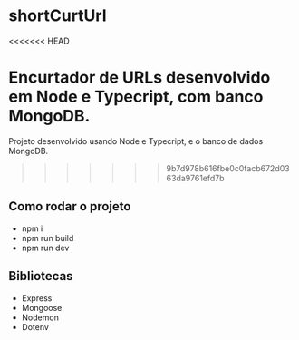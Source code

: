 ﻿# shortCurtUrl

<<<<<<< HEAD

Encurtador de URLs desenvolvido em Node e Typecript, com banco MongoDB.
=======
Projeto desenvolvido usando Node e Typecript, e o banco de dados MongoDB.
>>>>>>> 9b7d978b616fbe0c0facb672d0363da9761efd7b

## Como rodar o projeto

- npm i
- npm run build
- npm run dev

## Bibliotecas

- Express
- Mongoose
- Nodemon
- Dotenv
